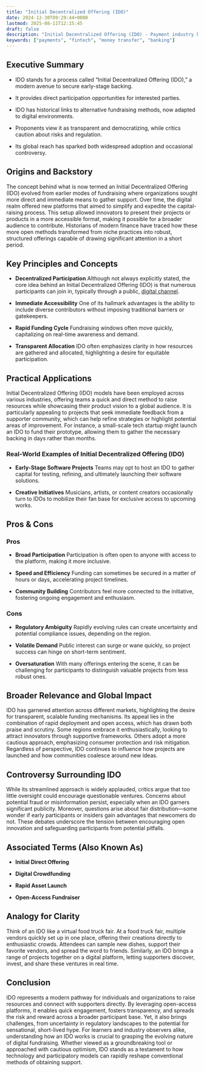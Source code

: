 ```yaml
---
title: "Initial Decentralized Offering (IDO)"
date: 2024-12-30T09:29:44+0000
lastmod: 2025-08-11T12:15:45
draft: false
description: "Initial Decentralized Offering (IDO) - Payment industry knowledge and insights"
keywords: ["payments", "fintech", "money transfer", "banking"]
---
```


## Executive Summary

- IDO stands for a process called “Initial Decentralized Offering (IDO),” a modern avenue to secure early-stage backing.

- It provides direct participation opportunities for interested parties.

- IDO has historical links to alternative fundraising methods, now adapted to digital environments.

- Proponents view it as transparent and democratizing, while critics caution about risks and regulation.

- Its global reach has sparked both widespread adoption and occasional controversy.

## Origins and Backstory

The concept behind what is now termed an Initial Decentralized Offering (IDO) evolved from earlier modes of fundraising where organizations sought more direct and immediate means to gather support. Over time, the digital realm offered new platforms that aimed to simplify and expedite the capital-raising process. This setup allowed innovators to present their projects or products in a more accessible format, making it possible for a broader audience to contribute. Historians of modern finance have traced how these more open methods transformed from niche practices into robust, structured offerings capable of drawing significant attention in a short period.

## Key Principles and Concepts

- **Decentralized Participation** Although not always explicitly stated, the core idea behind an Initial Decentralized Offering (IDO) is that numerous participants can join in, typically through a public, [digital channel](https://faisalkhanllc.xyz/resources/payments-wiki/d/digital-nomad/).

- **Immediate Accessibility** One of its hallmark advantages is the ability to include diverse contributors without imposing traditional barriers or gatekeepers.

- **Rapid Funding Cycle** Fundraising windows often move quickly, capitalizing on real-time awareness and demand.

- **Transparent Allocation** IDO often emphasizes clarity in how resources are gathered and allocated, highlighting a desire for equitable participation.

## Practical Applications

Initial Decentralized Offering (IDO) models have been employed across various industries, offering teams a quick and direct method to raise resources while showcasing their product vision to a global audience. It is particularly appealing to projects that seek immediate feedback from a supporter community, which can help refine strategies or highlight potential areas of improvement. For instance, a small-scale tech startup might launch an IDO to fund their prototype, allowing them to gather the necessary backing in days rather than months.

### Real-World Examples of Initial Decentralized Offering (IDO)

- **Early-Stage Software Projects** Teams may opt to host an IDO to gather capital for testing, refining, and ultimately launching their software solutions.

- **Creative Initiatives** Musicians, artists, or content creators occasionally turn to IDOs to mobilize their fan base for exclusive access to upcoming works.

## Pros & Cons

### Pros

- **Broad Participation** Participation is often open to anyone with access to the platform, making it more inclusive.

- **Speed and Efficiency** Funding can sometimes be secured in a matter of hours or days, accelerating project timelines.

- **Community Building** Contributors feel more connected to the initiative, fostering ongoing engagement and enthusiasm.

### Cons

- **Regulatory Ambiguity** Rapidly evolving rules can create uncertainty and potential compliance issues, depending on the region.

- **Volatile Demand** Public interest can surge or wane quickly, so project success can hinge on short-term sentiment.

- **Oversaturation** With many offerings entering the scene, it can be challenging for participants to distinguish valuable projects from less robust ones.

## Broader Relevance and Global Impact

IDO has garnered attention across different markets, highlighting the desire for transparent, scalable funding mechanisms. Its appeal lies in the combination of rapid deployment and open access, which has drawn both praise and scrutiny. Some regions embrace it enthusiastically, looking to attract innovators through supportive frameworks. Others adopt a more cautious approach, emphasizing consumer protection and risk mitigation. Regardless of perspective, IDO continues to influence how projects are launched and how communities coalesce around new ideas.

## Controversy Surrounding IDO

While its streamlined approach is widely applauded, critics argue that too little oversight could encourage questionable ventures. Concerns about potential fraud or misinformation persist, especially when an IDO garners significant publicity. Moreover, questions arise about fair distribution—some wonder if early participants or insiders gain advantages that newcomers do not. These debates underscore the tension between encouraging open innovation and safeguarding participants from potential pitfalls.

## Associated Terms (Also Known As)

- **Initial Direct Offering**

- **Digital Crowdfunding**

- **Rapid Asset Launch**

- **Open-Access Fundraiser**

## Analogy for Clarity

Think of an IDO like a virtual food truck fair. At a food truck fair, multiple vendors quickly set up in one place, offering their creations directly to enthusiastic crowds. Attendees can sample new dishes, support their favorite vendors, and spread the word to friends. Similarly, an IDO brings a range of projects together on a digital platform, letting supporters discover, invest, and share these ventures in real time.

## Conclusion

IDO represents a modern pathway for individuals and organizations to raise resources and connect with supporters directly. By leveraging open-access platforms, it enables quick engagement, fosters transparency, and spreads the risk and reward across a broader participant base. Yet, it also brings challenges, from uncertainty in regulatory landscapes to the potential for sensational, short-lived hype. For learners and industry observers alike, understanding how an IDO works is crucial to grasping the evolving nature of digital fundraising. Whether viewed as a groundbreaking tool or approached with cautious optimism, IDO stands as a testament to how technology and participatory models can rapidly reshape conventional methods of obtaining support.